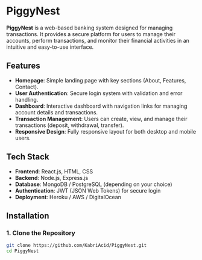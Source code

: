 # PiggyNest

**PiggyNest** is a web-based banking system designed for managing transactions. It provides a secure platform for users to manage their accounts, perform transactions, and monitor their financial activities in an intuitive and easy-to-use interface.

## Features

- **Homepage**: Simple landing page with key sections (About, Features, Contact).
- **User Authentication**: Secure login system with validation and error handling.
- **Dashboard**: Interactive dashboard with navigation links for managing account details and transactions.
- **Transaction Management**: Users can create, view, and manage their transactions (deposit, withdrawal, transfer).
- **Responsive Design**: Fully responsive layout for both desktop and mobile users.

## Tech Stack

- **Frontend**: React.js, HTML, CSS
- **Backend**: Node.js, Express.js
- **Database**: MongoDB / PostgreSQL (depending on your choice)
- **Authentication**: JWT (JSON Web Tokens) for secure login
- **Deployment**: Heroku / AWS / DigitalOcean

## Installation

### 1. Clone the Repository

```bash
git clone https://github.com/KabriAcid/PiggyNest.git
cd PiggyNest

